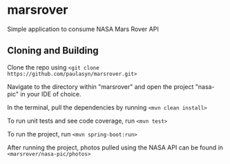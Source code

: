 # marsrover
Simple application to consume NASA Mars Rover API

## Cloning and Building

Clone the repo using `<git clone https://github.com/paulasyn/marsrover.git>`

Navigate to the directory within "marsrover" and open the project "nasa-pic" in your IDE of choice.

In the terminal, pull the dependencies by running `<mvn clean install>`

To run unit tests and see code coverage, run `<mvn test>`

To run the project, run `<mvn spring-boot:run>`

After running the project, photos pulled using the NASA API can be found in `<marsrover/nasa-pic/photos>`